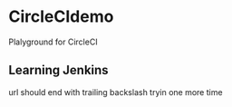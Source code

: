 # CircleCIdemo
Plalyground for CircleCI

## Learning Jenkins
url should end with trailing backslash
tryin one more time
